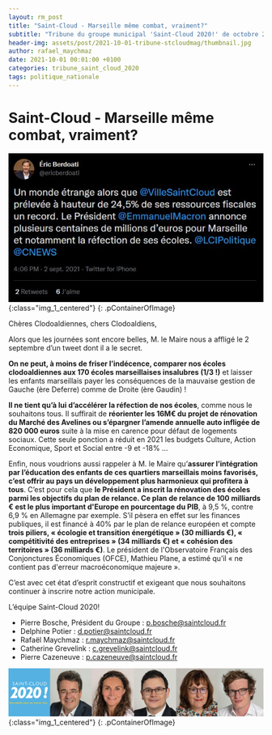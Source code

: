 ```yaml
---
layout: rm_post
title: "Saint-Cloud - Marseille même combat, vraiment?"
subtitle: "Tribune du groupe municipal 'Saint-Cloud 2020!' de octobre 2021"
header-img: assets/post/2021-10-01-tribune-stcloudmag/thumbnail.jpg
author: rafael_maychmaz
date: 2021-10-01 00:01:00 +0100
categories: tribune_saint_cloud_2020 
tags: politique_nationale
---
```


# Saint-Cloud - Marseille même combat, vraiment?

![texte alternatif à l'image](/assets/post/2021-10-01-tribune-stcloudmag/thumbnail.jpg "Description de l info-bulle image"){:class="img_1_centered"}
{: .pContainerOfImage}

Chères Clodoaldiennes, chers Clodoaldiens,

Alors que les journées sont encore belles, M. le Maire nous a affligé le 2 septembre d’un tweet dont il a le secret.

**On ne peut, à moins de friser l’indécence, comparer nos écoles clodoaldiennes aux 170 écoles marseillaises insalubres (1/3 !)** et laisser les enfants marseillais payer les conséquences de la mauvaise gestion de Gauche (ère Deferre) comme de Droite (ère Gaudin) !

**Il ne tient qu’à lui d’accélérer la réfection de nos écoles**, comme nous le souhaitons tous. Il suffirait de **réorienter les 16M€ du projet de rénovation du Marché des Avelines ou s’épargner l’amende annuelle auto infligée de 820 000 euros** suite à la mise en carence pour défaut de logements sociaux. Cette seule ponction a réduit en 2021 les budgets Culture, Action Economique, Sport et Social entre -9 et -18% …

Enfin, nous voudrions aussi rappeler à M. le Maire qu’**assurer l’intégration par l’éducation des enfants de ces quartiers marseillais moins favorisés, c’est offrir au pays un développement plus harmonieux qui profitera à tous**. C’est pour cela que **le Président a inscrit la rénovation des écoles parmi les objectifs du plan de relance. Ce plan de relance de 100 milliards € est le plus important d'Europe en pourcentage du PIB**, à 9,5 %, contre 6,9 % en Allemagne par exemple. S’il pèsera en effet sur les finances publiques, il est financé à 40% par le plan de relance européen et compte **trois piliers, « écologie et transition énergétique » (30 milliards €), « compétitivité des entreprises » (34 milliards €) et « cohésion des territoires » (36 milliards €)**. Le président de l'Observatoire Français des Conjonctures Économiques (OFCE), Mathieu Plane, a estimé qu’il « ne contient pas d'erreur macroéconomique majeure ».

C’est avec cet état d’esprit constructif et exigeant que nous souhaitons continuer à inscrire notre action municipale.

L’équipe Saint-Cloud 2020!
- Pierre Bosche, Président du Groupe :
p.bosche@saintcloud.fr
- Delphine Potier : d.potier@saintcloud.fr
- Rafaël Maychmaz : r.maychmaz@saintcloud.fr
- Catherine Grevelink : c.grevelink@saintcloud.fr
- Pierre Cazeneuve : p.cazeneuve@saintcloud.fr

![texte alternatif à l'image](/assets/post/2020-03-15-elections-municipales-2020/2020-03-15_photo_des_elus.png "Description de l info-bulle image"){:class="img_1_centered"}
{: .pContainerOfImage}


